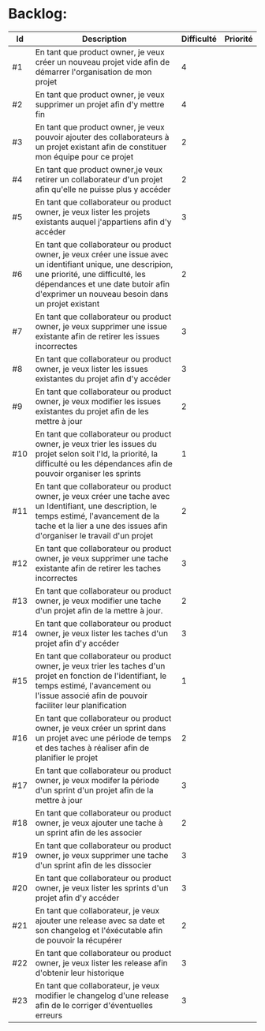 # Backlog:
| Id  | Description | Difficulté | Priorité |
| --- | ----------- | -------- | ----------- |
| #1 | En tant que product owner, je veux créer un nouveau projet vide afin de démarrer l'organisation de mon projet | 4 | |
| #2 | En tant que product owner, je veux supprimer un projet afin d'y mettre fin | 4 | |
| #3 | En tant que product owner, je veux pouvoir ajouter des collaborateurs à un projet existant afin de constituer mon équipe pour ce projet | 2 | |
| #4 | En tant que product owner,je veux retirer un collaborateur d'un projet afin qu'elle ne puisse plus y accéder | 2 | |
| #5 | En tant que collaborateur ou product owner, je veux lister les projets existants auquel j'appartiens afin d'y accéder | 3 | |
| #6 | En tant que collaborateur ou product owner, je veux créer une issue avec un identifiant unique, une descripion, une priorité, une difficulté, les dépendances et une date butoir afin d'exprimer un nouveau besoin dans un projet existant | 2 | |
| #7 |  En tant que collaborateur ou product owner, je veux supprimer une issue existante afin de retirer les issues incorrectes | 3 | |
| #8 | En tant que collaborateur ou product owner, je veux lister les issues existantes du projet afin d'y accéder | 3 | |
| #9 | En tant que collaborateur ou product owner, je veux modifier les issues existantes du projet afin de les mettre à jour | 2 | |
| #10 | En tant que collaborateur ou product owner, je veux trier les issues du projet selon soit l'Id, la priorité, la difficulté ou les dépendances afin de pouvoir organiser les sprints | 1 | |
| #11 | En tant que collaborateur ou product owner, je veux créer une tache avec un Identifiant, une description, le temps estimé, l'avancement de la tache et la lier a une des issues afin d'organiser le travail d'un projet | 2 | |
| #12 | En tant que collaborateur ou product owner, je veux supprimer une tache existante afin de retirer les taches incorrectes | 3 | |
| #13 | En tant que collaborateur ou product owner, je veux modifier une tache d'un projet afin de la mettre à jour. | 2 | |
| #14 | En tant que collaborateur ou product owner, je veux lister les taches d'un projet afin d'y accéder | 3 | |
| #15 | En tant que collaborateur ou product owner, je veux trier les taches d'un projet en fonction de l'identifiant, le temps estimé, l'avancement ou l'issue associé afin de pouvoir faciliter leur planification | 1 | |
| #16 | En tant que collaborateur ou product owner, je veux créer un sprint dans un projet avec une période de temps et des taches à réaliser afin de planifier le projet | 2 | |
| #17 | En tant que collaborateur ou product owner, je veux modifer la période d'un sprint d'un projet afin de la mettre à jour | 3 | |
| #18 | En tant que collaborateur ou product owner, je veux ajouter une tache à un sprint afin de les associer | 2 | |
| #19 | En tant que collaborateur ou product owner, je veux supprimer une tache d'un sprint afin de les dissocier | 3 | |
| #20 | En tant que collaborateur ou product owner, je veux lister les sprints d'un projet afin d'y accéder | 3 | |
| #21 | En tant que collaborateur, je veux ajouter une release avec sa date et son changelog et l'éxécutable afin de pouvoir la récupérer | 2 | |
| #22 | En tant que collaborateur ou product owner, je veux lister les release afin d'obtenir leur historique | 3 | |
| #23 | En tant que collaborateur, je veux modifier le changelog d'une release afin de le corriger d'éventuelles erreurs | 3 | |

